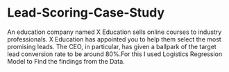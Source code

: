 # Lead-Scoring-Case-Study
An education company named X Education sells online courses to industry professionals. X Education has appointed you to help them select the most promising leads. The CEO, in particular, has given a ballpark of the target lead conversion rate to be around 80%.For this I used Logistics Regression Model to Find the findings from the Data.
